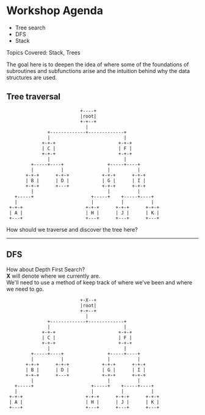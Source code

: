 # Workshop Agenda
* Tree search
* DFS 
* Stack

Topics Covered: Stack, Trees

The goal here is to deepen the idea of where some of the foundations of subroutines and subfunctions arise and the intuition behind why the data structures are used.


## Tree traversal

         
                               +----+
                               |root|
                               +-+--+
                                 |
                   +-------------+-------------+
                   |                           |
                 +-+-+                       +-+-+
                 | C |                       | F |
                 +-+-+                       +-+-+
                   |                           |
             +-----+----+                +-----+----+
             |          |                |          |
           +-+-+      +-+-+            +-+-+      +-+-+
           | B |      | D |            | G |      | I |
           +-+-+      +---+            +-+-+      +-+-+
             |                           |          |
       +-----+                     +-----+    +-----+----+
       |                           |          |          |
     +-+-+                       +-+-+      +-+-+      +-+-+
     | A |                       | H |      | J |      | K |
     +---+                       +---+      +---+      +---+

How should we traverse and discover the tree here?

---

## DFS
How about Depth First Search?  
**X** will denote where we currently are.  
We'll need to use a method of keep track of where we've been and where we need to go.   


                               +-X--+
                               |root|
                               +-+--+
                                 |
                   +-------------+-------------+
                   |                           |
                 +-+-+                       +-+-+
                 | C |                       | F |
                 +-+-+                       +-+-+
                   |                           |
             +-----+----+                +-----+----+
             |          |                |          |
           +-+-+      +-+-+            +-+-+      +-+-+
           | B |      | D |            | G |      | I |
           +-+-+      +---+            +-+-+      +-+-+
             |                           |          |
       +-----+                     +-----+    +-----+----+
       |                           |          |          |
     +-+-+                       +-+-+      +-+-+      +-+-+
     | A |                       | H |      | J |      | K |
     +---+                       +---+      +---+      +---+


